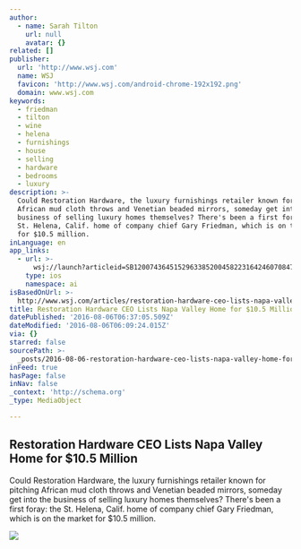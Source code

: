 ```yaml
---
author:
  - name: Sarah Tilton
    url: null
    avatar: {}
related: []
publisher:
  url: 'http://www.wsj.com'
  name: WSJ
  favicon: 'http://www.wsj.com/android-chrome-192x192.png'
  domain: www.wsj.com
keywords:
  - friedman
  - tilton
  - wine
  - helena
  - furnishings
  - house
  - selling
  - hardware
  - bedrooms
  - luxury
description: >-
  Could Restoration Hardware, the luxury furnishings retailer known for pitching
  African mud cloth throws and Venetian beaded mirrors, someday get into the
  business of selling luxury homes themselves? There's been a first foray: the
  St. Helena, Calif. home of company chief Gary Friedman, which is on the market
  for $10.5 million.
inLanguage: en
app_links:
  - url: >-
      wsj://launch?articleid=SB12007436451529633852004582231642460708470&headline=Restoration%20Hardware%20CEO%20lists%20Napa%20Valley%20home%20for%20%2410.5%20million&weburl=http://www.wsj.com/articles/SB12007436451529633852004582231642460708470
    type: ios
    namespace: ai
isBasedOnUrl: >-
  http://www.wsj.com/articles/restoration-hardware-ceo-lists-napa-valley-home-for-10-5-million-1470409461
title: Restoration Hardware CEO Lists Napa Valley Home for $10.5 Million
datePublished: '2016-08-06T06:37:05.509Z'
dateModified: '2016-08-06T06:09:24.015Z'
via: {}
starred: false
sourcePath: >-
  _posts/2016-08-06-restoration-hardware-ceo-lists-napa-valley-home-for-dollar105-mi.md
inFeed: true
hasPage: false
inNav: false
_context: 'http://schema.org'
_type: MediaObject

---
```

<article style=""><h1>Restoration Hardware CEO Lists Napa Valley Home for $10.5 Million</h1><p>Could Restoration Hardware, the luxury furnishings retailer known for pitching African mud cloth throws and Venetian beaded mirrors, someday get into the business of selling luxury homes themselves? There's been a first foray: the St. Helena, Calif. home of company chief Gary Friedman, which is on the market for $10.5 million.</p><img src="https://si.wsj.net/public/resources/images/BN-PG377_FRIEDM_G_20160804175440.jpg" /></article>